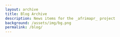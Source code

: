 ```yaml
---
layout: archive
title: Blog Archive
description: News items for the _afrimapr_ project
background: /assets/img/bg.png
permalink: /blog/
---
```


<!-- Content here would shop up above your list of posts -->
